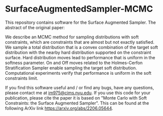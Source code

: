 # SurfaceAugmentedSampler-MCMC

This repository contains software for the Surface Augmented Sampler. The abstract of the original paper:

We describe an MCMC method for sampling distributions with soft constraints, which are constraints that are almost but not exactly satisfied. We sample a total distribution that is a convex combination of the target soft distribution with the nearby hard distribution supported on the constraint surface. Hard distribution moves lead to performance that is uniform in the softness parameter. On and Off moves related to the Holmes-Cerfon Stratification Sampler enable sampling the target soft distribution. Computational experiments verify that performance is uniform in the soft constraints limit.

If you find this software useful and / or find any bugs, have any questions, please contact me at im975@cims.nyu.edu. If you use this code for your publication, please cite the paper it is based on "Monte Carlo with Soft Constraints: the Surface Augmented Sampler". This can be found at the following ArXiv link https://arxiv.org/abs/2206.05644.
